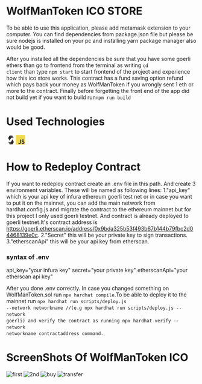 # WolfManToken ICO STORE

To be able to use this application, please add metamask extension to your computer. You can find dependencies from package.json file but please be sure nodejs is installed on your pc and installing yarn package manager also would be good. 

After you installed all the dependencies be sure that you have some goerli ethers than go to frontend from the terminal as writing 
<code>cd client</code>
than type <code>npm start</code> to start frontend of the project and experience 
how this ico store works.
This contract has a fund saving option refund which pays back your money as WolfManToken if you wrongly sent 1 eth or more to the contract. Finally before forgetting the front end of the app did not build yet if you want to build run<code>npm run build</code>

# Used Technologies
<img src="https://raw.githubusercontent.com/github/explore/ba9de12f88fd08825c51928e91f1678cb5c94b26/topics/solidity/solidity.png" width="25" height="25"><img src="https://raw.githubusercontent.com/github/explore/80688e429a7d4ef2fca1e82350fe8e3517d3494d/topics/javascript/javascript.png" width="25" height="25">

# How to Redeploy Contract
If you want to redeploy contract create an .env file in this path. And create 3 environment variables. These will be named as following lines: 
1."api_key" which is your api key of infura ethereum goerli test net or in case you want to put it on the mainnet, you can add the main network from hardhat.config.js and migrate the contract to the ethereum mainnet but for this project I only used goerli testnet.
And contract is already deployed to goerli testnet.It's contract address is https://goerli.etherscan.io/address/0x9bda325b53f493b67b144b79fbc2d04468139e0c.
2."Secret" this will be your private key to sign transactions.
3."etherscanApi" this will be your api key from etherscan.

### syntax of .env
api_key="your infura key"
secret="your private key"
etherscanApi="your etherscan api key"

After you done .env correctly. In case you changed something on WolfManToken.sol
run <code>npx hardhat compile</code>.To be able to deploy it to the mainnet run
<code>npx hardhat run scripts/deploy.js --network networkname //(e.g npx hardhat run scripts/deploy.js --network goerli) and verify the contract as running 
npx hardhat verify --network networkname contractaddress command.</code>

# ScreenShots Of WolfManToken ICO
![first](https://user-images.githubusercontent.com/48108872/229899370-57ed653d-19da-4180-bac4-5b1a3ad92ad8.png)
![2nd](https://user-images.githubusercontent.com/48108872/229899387-51661dde-5c2b-4b25-9e58-1d4a1aa2851a.png)
![buy](https://user-images.githubusercontent.com/48108872/229898050-25c8ad48-66b0-48cd-8f36-fada905b324d.png)
![transfer](https://user-images.githubusercontent.com/48108872/229898083-0a6a68c5-b8e7-4a42-b7d3-936a4f333741.png)
